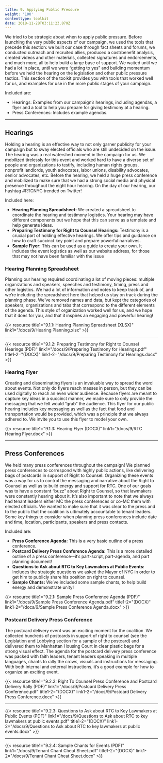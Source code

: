 ```yaml
---
title: 9. Applying Public Pressure
weight: '100'
contenttype: toolkit
date: 2018-11-28T03:11:23.870Z
---
```

We tried to be strategic about when to apply public pressure. Before launching the very public aspects of our campaign, we used the tools that precede this section: we built our case through fact sheets and forums, we conducted outreach and recruited allies, produced a cost/benefit analysis, created videos and other materials, collected signatures and endorsements, and much more, all to help build a large base of support. We waited until we had a lot in place, until we were “getting to yes” and building momentum before we held the hearing on the legislation and other public pressure tactics. This section of the toolkit provides you with tools that worked well for us, and examples for use in the more public stages of your campaign. 

Included are:

* Hearings: Examples from our campaign’s hearings, including agendas, a flyer and a tool to help you prepare for giving testimony at a hearing.
* Press Conferences: Includes example agendas.

<hr />

## Hearings

Holding a hearing is an effective way to not only garner publicity for your campaign but to sway elected officials who are still undecided on the issue. The hearing was a real watershed moment in the campaign for us. We mobilized tirelessly for this event and worked hard to have a diverse set of people and organizations to testify, including human rights groups, nonprofit landlords, youth advocates, labor unions, disability advocates, senior advocates, etc. Before the hearing, we held a huge press conference and mobilized to make sure that we had a strong social media and physical presence throughout the eight hour hearing. On the day of our hearing, our hashtag #RTCNYC trended on Twitter! 

Included here:

* **Hearing Planning Spreadsheet:** We created a spreadsheet to coordinate the hearing and testimony logistics. Your hearing may have different components but we hope that this can serve as a template and help generate ideas. 
* **Preparing Testimony for Right to Counsel Hearings:** Testimony is a crucial part of holding effective hearings. We offer tips and guidance on how to craft succinct key point and prepare powerful narratives. 
* **Sample Flyer:** This can be used as a guide to create your own. It includes the event logistics as well as our website address, for those that may not have been familiar with the issue

<h3>Hearing Planning Spreadsheet</h3>

Planning our hearing required coordinating a lot of moving pieces: multiple organizations and speakers, speeches and testimony, timing, press and other logistics. We had a lot of information and notes to keep track of, and we’re including the spreadsheet here that helped us stay on track during the planning phase. We’ve removed names and data, but kept the categories of speakers, organizations and tabs that correspond to the different elements of the agenda. This style of organization worked well for us, and we hope that it does for you, and that it inspires an engaging and powerful hearing!

{{< resource title1="9.1.1: Hearing Planning Spreadsheet (XLSX)" link1="/docs/9/Hearing Planning.xlsx"  >}}

<hr />

{{< resource title1="9.1.2: Preparing Testimony for Right to Counsel Hearings (PDF)" link1="/docs/9/Preparing Testimony for Hearings.pdf" title1-2="(DOCX)" link1-2="/docs/9/Preparing Testimony for Hearings.docx" >}}

<h3>Hearing Flyer</h3>

Creating and disseminating flyers is an invaluable way to spread the word about events. Not only do flyers reach masses in person, but they can be used digitally to reach an even wider audience. Because flyers are meant to capture key ideas in a succinct manner, we made sure to only provide the messaging that we felt would “grab” the audience. This flyer for our public hearing includes key messaging as well as the fact that food and transportation would be provided, which was a principle that we always adhered to. We invite you to use this flyer to model your own. 

{{< resource title1="9.1.3: Hearing Flyer (DOCX)" link1="/docs/9/RTC Hearing Flyer.docx" >}}

<hr />

## Press Conferences

We held many press conferences throughout the campaign! We planned press conferences to correspond with highly public actions, like delivering bags of postcards in support of Right to Counsel. Organizing these events was a way for us to control the messaging and narrative about the Right to Counsel as well as to build energy and support for RTC. One of our goals was to have a constant “buzz” about Right to Counsel, so that lawmakers were constantly hearing about it. It’s also important to note that we always had tenant leaders either MC the press conferences or co-MC them with elected officials. We wanted to make sure that it was clear to the press and to the public that the coalition is ultimately accountable to tenant leaders. Some key things to consider when planning press conferences include date and time, location, participants, speakers and press contacts. 

Included are:

* **Press Conference Agenda:** This is a very basic outline of a press conference. 
* **Postcard Delivery Press Conference Agenda:** This is a more detailed outline of a press conference--it’s part-script, part-agenda, and part planning document!  
* **Questions to Ask about RTC to Key Lawmakers at Public Events:** Includes the strategic questions we asked the Mayor of NYC in order to get him to publicly share his position on right to counsel. 
* **Sample Chants:** We’ve included some sample chants, to help build energy and demonstrate unity!

{{< resource title1="9.2.1: Sample Press Conference Agenda (PDF)" link1="/docs/9/Sample Press Conference Agenda.pdf" title1-2="(DOCX)" link1-2="/docs/9/Sample Press Conference Agenda.docx" >}}

<h3>Postcard Delivery Press Conference</h3>

The postcard delivery event was an exciting moment for the coalition. We collected hundreds of postcards in support of right to counsel (see the Legislation and Lobbying section for a sample of the postcard) and delivered them to Manhattan Housing Court in clear plastic bags for a strong visual effect. The agenda for the postcard delivery press conference was packed with faith leaders, tenant leaders speaking in multiple languages, chants to rally the crows, visuals and instructions for messaging. With both internal and external instructions, it’s a good example for how to organize an exciting event.

{{< resource title1="9.2.2: Right To Counsel Press Conference and Postcard Delivery Rally (PDF)" link1="/docs/9/Postcard Delivery Press Conference.pdf" title1-2="(DOCX)" link1-2="/docs/9/Postcard Delivery Press Conference.docx" >}}

<hr />

{{< resource title1="9.2.3: Questions to Ask about RTC to Key Lawmakers at Public Events (PDF)" link1="/docs/9/Questions to Ask about RTC to key lawmakers at public events.pdf" title1-2="(DOCX)" link1-2="/docs/9/Questions to Ask about RTC to key lawmakers at public events.docx" >}}

<hr />

{{< resource title1="9.2.4: Sample Chants for Events (PDF)" link1="/docs/9/Tenant Chant Cheat Sheet.pdf" title1-2="(DOCX)" link1-2="/docs/9/Tenant Chant Cheat Sheet.docx" >}}
